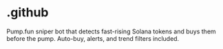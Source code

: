 # .github
Pump.fun sniper bot that detects fast-rising Solana tokens and buys them before the pump. Auto-buy, alerts, and trend filters included.
